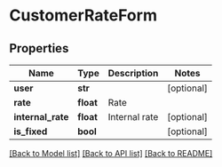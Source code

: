 # CustomerRateForm

## Properties
Name | Type | Description | Notes
------------ | ------------- | ------------- | -------------
**user** | **str** |  | [optional] 
**rate** | **float** | Rate | 
**internal_rate** | **float** | Internal rate | [optional] 
**is_fixed** | **bool** |  | [optional] 

[[Back to Model list]](../README.md#documentation-for-models) [[Back to API list]](../README.md#documentation-for-api-endpoints) [[Back to README]](../README.md)


